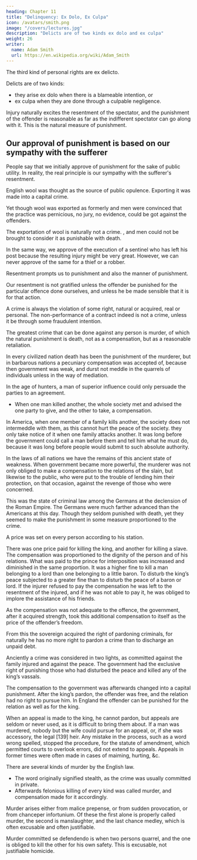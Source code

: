 ```yaml
---
heading: Chapter 11
title: "Delinquency: Ex Dolo, Ex Culpa"
icon: /avatars/smith.png
image: "/covers/lectures.jpg"
description: "Delicts are of two kinds ex dolo and ex culpa"
weight: 26
writer:
  name: Adam Smith
  url: https://en.wikipedia.org/wiki/Adam_Smith
---
```



The third kind of personal rights are <!-- , those to wit, --> ex delicto.

Delicts are of two kinds: 
- they arise ex dolo when there is a blameable intention, or
- ex culpa when they are done through a culpable negligence.

Injury naturally excites the resentment of the spectator, and the punishment of the offender is reasonable as far as the indifferent spectator can go along with it. This is the natural measure of punishment.


## Our approval of punishment is based on our sympathy with the sufferer

People say that we initially approve of punishment for the sake of public utility. In reality, the real principle is our sympathy with the sufferer's resentment.

<!-- Our first approbation of punishment is not founded on the regard to public utility which is commonly taken to be the foundation of it. -->
<!-- That it cannot be utility is manifest from the following example. -->

English wool was thought as the source of public opulence. Exporting it was made into a capital crime.

Yet though wool was exported as formerly and men were convinced that the practice was pernicious, no jury, no evidence, could be got against the offenders.

The exportation of wool is naturally not a crime. , and men could not be brought to consider it as punishable with death.

In the same way, we approve of the execution of a sentinel who has left his post because the resulting injury might be very great. However, we can never approve of the same for a thief or a robber.

Resentment prompts us to punishment and also the manner of punishment.

Our resentment is not gratified unless the offender be punished for the particular offence done ourselves, and unless he be made sensible that it is for that action.

A crime is always the violation of some right, natural or acquired, real or personal.
The non-performance of a contract indeed is not a crime, unless it be through some fraudulent intention.

The greatest crime that can be done against any person is murder, of which the natural punishment is death, not as a compensation, but as a reasonable retaliation.

In every civilized nation death has been the punishment of the murderer, but in barbarous nations a pecuniary compensation was accepted of, because then government was weak, and durst not meddle in the quarrels of individuals unless in the way of mediation.

In the age of hunters, <!--  particularly there was little more than the name of authority, and  -->a man of superior influence could only persuade the parties to an agreement.
- When one man killed another, the whole society met and advised the one party to give, and the other to take, a compensation.

In America, when one member of a family kills another, the society does not intermeddle with them, as this cannot hurt the peace of the society.
they only take notice of it when one family attacks another.
It was long before the government could call a man before them and tell him what he must do, because it was long before people would submit to such absolute authority.

In the laws of all nations we have the remains of this ancient state of weakness.
When government became more powerful, the murderer was not only obliged to make a compensation to the relations of the slain, but likewise to the public, who were put to the trouble of lending him their protection, on that occasion, against the revenge of those who were concerned.

This was the state of criminal law among the Germans at the declension of the Roman Empire.
The Germans were much farther advanced than the Americans at this day.
Though they seldom punished with death, yet they seemed to make the punishment in some measure proportioned to the crime.

A price was set on every person according to his station.

There was one price paid for killing the king, and another for killing a slave.
The compensation was proportioned to the dignity of the person and of his relations.
What was paid to the prince for interposition was increased and diminished in the same proportion.
It was a higher fine to kill a man belonging to a lord than one belonging to a little baron.
To disturb the king’s peace subjected to a greater fine than to disturb the peace of a baron or lord.
If the injurer refused to pay the compensation he was left to the resentment of the injured, and if he was not able to pay it, he was obliged to implore the assistance of his friends.

As the compensation was not adequate to the offence, the government, after it acquired strength, took this additional compensation to itself as the price of the offender’s freedom.

From this the sovereign acquired the right of pardoning criminals, for naturally he has no more right to pardon a crime than to discharge an unpaid debt.

Anciently a crime was considered in two lights, as committed against the family injured and against the peace.
The government had the exclusive right of punishing those who had disturbed the peace and killed any of the king’s vassals.

The compensation to the government was afterwards changed into a capital punishment.
After the king’s pardon, the offender was free, and the relation had no right to pursue him.
In England the offender can be punished for the relation as well as for the king.

When an appeal is made to the king, he cannot pardon, but appeals are seldom or never used, as it is difficult to bring them about.
If a man was murdered, nobody but the wife could pursue for an appeal, or, if she was accessory, the legal [139] heir.
Any mistake in the process, such as a word wrong spelled, stopped the procedure, for the statute of amendment, which permitted courts to overlook errors, did not extend to appeals.
Appeals in former times were often made in cases of maiming, hurting, &c.

There are several kinds of murder by the English law. 
- The word originally signified stealth, as the crime was usually committed in private. 
- Afterwards felonious killing of every kind was called murder, and compensation made for it accordingly.

Murder arises either from malice prepense, or from sudden provocation, or from chanceper infortunium.
Of these the first alone is properly called murder, the second is manslaughter, and the last chance medley, which is often excusable and often justifiable.

Murder committed se defendendo is when two persons quarrel, and the one is obliged to kill the other for his own safety.
This is excusable, not justifiable homicide.
